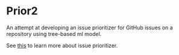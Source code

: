 # Prior2

An attempt at developing an issue prioritizer for GitHub issues on a repository using tree-based ml model.

See [this](https://ieeexplore.ieee.org/document/7180094/) to learn more about issue prioritizer.
